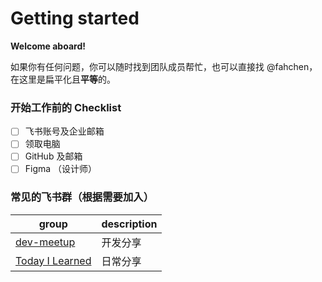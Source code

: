 # Getting started

**Welcome aboard!**


如果你有任何问题，你可以随时找到团队成员帮忙，也可以直接找 @fahchen，在这里是扁平化且**平等**的。


### 开始工作前的 Checklist
- [ ] 飞书账号及企业邮箱
- [ ] 领取电脑
- [ ] GitHub 及邮箱
- [ ] Figma （设计师）

### 常见的飞书群（根据需要加入）
| group | description |
| -- | -- |
| [dev-meetup](https://applink.feishu.cn/client/chat/chatter/add_by_link?link_token=ba1l6ae6-c1e8-474d-a8be-f1aad1206d2f) | 开发分享 |
| [Today I Learned](https://applink.feishu.cn/client/chat/chatter/add_by_link?link_token=04codb35-157d-42d4-88cd-052861e8825b) | 日常分享 |

